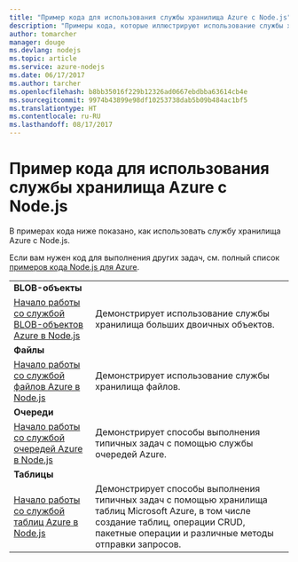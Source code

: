 ```yaml
---
title: "Пример кода для использования службы хранилища Azure с Node.js"
description: "Примеры кода, которые иллюстрируют использование службы хранилища Azure с Node.js."
author: tomarcher
manager: douge
ms.devlang: nodejs
ms.topic: article
ms.service: azure-nodejs
ms.date: 06/17/2017
ms.author: tarcher
ms.openlocfilehash: b8bb35016f229b12326ad0667ebdbba63614cb4e
ms.sourcegitcommit: 9974b43899e98df10253738dab5b09b484ac1bf5
ms.translationtype: HT
ms.contentlocale: ru-RU
ms.lasthandoff: 08/17/2017
---
```

# <a name="sample-code-for-using-azure-storage-with-nodejs"></a>Пример кода для использования службы хранилища Azure с Node.js

В примерах кода ниже показано, как использовать службу хранилища Azure с Node.js.

Если вам нужен код для выполнения других задач, см. полный список [примеров кода Node.js для Azure](https://azure.microsoft.com/resources/samples/?term=nodejs).


| | |
|---|---|
| **BLOB-объекты** ||
| [Начало работы со службой BLOB-объектов Azure в Node.js](https://github.com/Azure-Samples/storage-blob-node-getting-started) | Демонстрирует использование службы хранилища больших двоичных объектов. |
| **Файлы** ||
| [Начало работы со службой файлов Azure в Node.js](https://azure.microsoft.com/resources/samples/storage-file-node-getting-started/) | Демонстрирует использование службы хранилища файлов. |
| **Очереди** ||
| [Начало работы со службой очередей Azure в Node.js](https://azure.microsoft.com/resources/samples/storage-queue-node-getting-started/) | Демонстрирует способы выполнения типичных задач с помощью службы очередей Azure. |
| **Таблицы** ||
| [Начало работы со службой таблиц Azure в Node.js](https://azure.microsoft.com/resources/samples/storage-table-node-getting-started/) | Демонстрирует способы выполнения типичных задач с помощью хранилища таблиц Microsoft Azure, в том числе создание таблиц, операции CRUD, пакетные операции и различные методы отправки запросов. |
